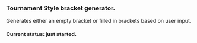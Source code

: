 ### Tournament Style bracket generator.

Generates either an empty bracket or filled in brackets based on user input.

#### Current status: just started.